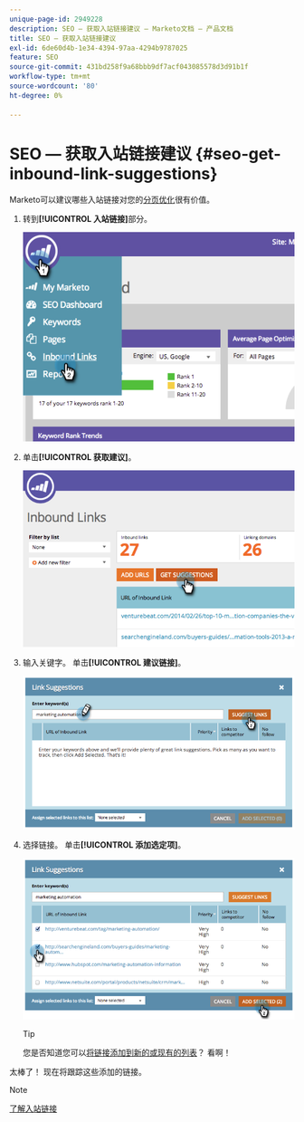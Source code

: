 ```yaml
---
unique-page-id: 2949228
description: SEO — 获取入站链接建议 — Marketo文档 — 产品文档
title: SEO — 获取入站链接建议
exl-id: 6de60d4b-1e34-4394-97aa-4294b9787025
feature: SEO
source-git-commit: 431bd258f9a68bbb9df7acf043085578d3d91b1f
workflow-type: tm+mt
source-wordcount: '80'
ht-degree: 0%

---
```


# SEO — 获取入站链接建议 {#seo-get-inbound-link-suggestions}

Marketo可以建议哪些入站链接对您的[分页优化](/help/marketo/product-docs/additional-apps/seo/understanding-seo/understanding-search-engine-optimization.md)很有价值。

1. 转到&#x200B;**[!UICONTROL 入站链接]**&#x200B;部分。

   ![](assets/image2014-9-18-13-3a20-3a44.png)

1. 单击&#x200B;**[!UICONTROL 获取建议]**。

   ![](assets/image2014-9-18-13-3a21-3a8.png)

1. 输入关键字。 单击&#x200B;**[!UICONTROL 建议链接]**。

   ![](assets/image2014-9-18-13-3a21-3a31.png)

1. 选择链接。 单击&#x200B;**[!UICONTROL 添加选定项]**。

   ![](assets/image2014-9-18-13-3a21-3a40.png)

   >[!TIP]
   >
   >您是否知道您可以[将链接添加到新的或现有的列表](/help/marketo/product-docs/additional-apps/seo/inbound-links/seo-add-remove-an-inbound-link-url-from-a-list.md)？ 看啊！

太棒了！ 现在将跟踪这些添加的链接。

>[!NOTE]
>
>[了解入站链接](/help/marketo/product-docs/additional-apps/seo/inbound-links/seo-understanding-inbound-links.md)
